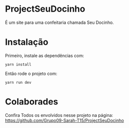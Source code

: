 # ProjectSeuDocinho
É um site para uma confeitaria chamada Seu Docinho.

# Instalação

Primeiro,  instale as dependências com:
```shell
yarn install
```

Então rode o projeto com:

```shell
yarn run dev
```

# Colaborades
Confira Todos os envolvidos nesse projeto na página: https://github.com/Grupo09-Sarah-T15/ProjectSeuDocinho
